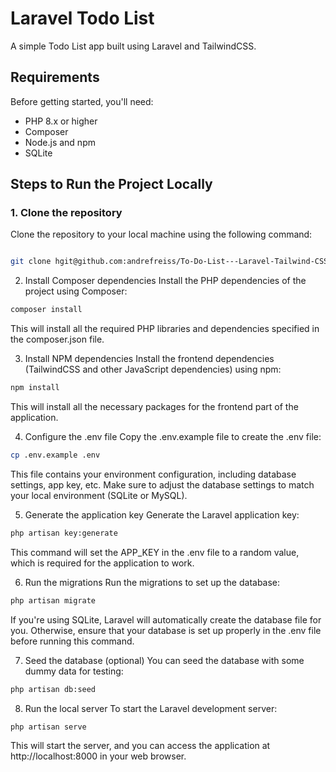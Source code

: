 # Laravel Todo List

A simple Todo List app built using Laravel and TailwindCSS.

## Requirements

Before getting started, you'll need:

- PHP 8.x or higher
- Composer
- Node.js and npm
- SQLite

## Steps to Run the Project Locally

### 1. Clone the repository

Clone the repository to your local machine using the following command:

```bash

git clone hgit@github.com:andrefreiss/To-Do-List---Laravel-Tailwind-CSS.git
```

2. Install Composer dependencies
Install the PHP dependencies of the project using Composer:
```bash
composer install
```
This will install all the required PHP libraries and dependencies specified in the composer.json file.

3. Install NPM dependencies
Install the frontend dependencies (TailwindCSS and other JavaScript dependencies) using npm:

```bash
npm install
```

This will install all the necessary packages for the frontend part of the application.

4. Configure the .env file
Copy the .env.example file to create the .env file:
```bash
cp .env.example .env
```

This file contains your environment configuration, including database settings, app key, etc. Make sure to adjust the database settings to match your local environment (SQLite or MySQL).

5. Generate the application key
Generate the Laravel application key:
```bash
php artisan key:generate
```

This command will set the APP_KEY in the .env file to a random value, which is required for the application to work.

6. Run the migrations
Run the migrations to set up the database:

```bash
php artisan migrate
```
If you're using SQLite, Laravel will automatically create the database file for you. Otherwise, ensure that your database is set up properly in the .env file before running this command.

7. Seed the database (optional)
You can seed the database with some dummy data for testing:

```bash
php artisan db:seed
```

8. Run the local server
To start the Laravel development server:

```bash
php artisan serve
```

This will start the server, and you can access the application at http://localhost:8000 in your web browser.
